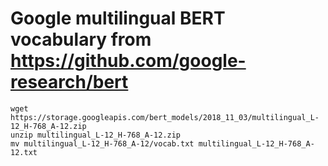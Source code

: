 # Google multilingual BERT vocabulary from https://github.com/google-research/bert

```
wget https://storage.googleapis.com/bert_models/2018_11_03/multilingual_L-12_H-768_A-12.zip
unzip multilingual_L-12_H-768_A-12.zip
mv multilingual_L-12_H-768_A-12/vocab.txt multilingual_L-12_H-768_A-12.txt
```

